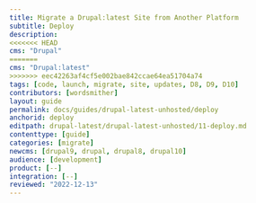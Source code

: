 ```yaml
---
title: Migrate a Drupal:latest Site from Another Platform
subtitle: Deploy
description: 
<<<<<<< HEAD
cms: "Drupal"
=======
cms: "Drupal:latest"
>>>>>>> eec42263af4cf5e002bae842ccae64ea51704a74
tags: [code, launch, migrate, site, updates, D8, D9, D10]
contributors: [wordsmither]
layout: guide
permalink: docs/guides/drupal-latest-unhosted/deploy
anchorid: deploy
editpath: drupal-latest/drupal-latest-unhosted/11-deploy.md
contenttype: [guide]
categories: [migrate]
newcms: [drupal9, drupal, drupal8, drupal10]
audience: [development]
product: [--]
integration: [--]
reviewed: "2022-12-13"
---
```


<Partial file="drupal-latest/deploy-using-launch.md" />
